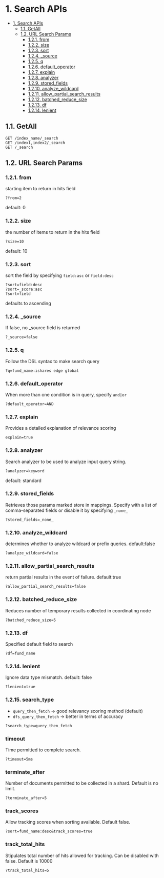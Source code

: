 # 1. Search APIs

<!-- TOC -->

- [1. Search APIs](#1-search-apis)
  - [1.1. GetAll](#11-getall)
  - [1.2. URL Search Params](#12-url-search-params)
    - [1.2.1. from](#121-from)
    - [1.2.2. size](#122-size)
    - [1.2.3. sort](#123-sort)
    - [1.2.4. \_source](#124-_source)
    - [1.2.5. q](#125-q)
    - [1.2.6. default_operator](#126-default_operator)
    - [1.2.7. explain](#127-explain)
    - [1.2.8. analyzer](#128-analyzer)
    - [1.2.9. stored_fields](#129-stored_fields)
    - [1.2.10. analyze_wildcard](#1210-analyze_wildcard)
    - [1.2.11. allow_partial_search_results](#1211-allow_partial_search_results)
    - [1.2.12. batched_reduce_size](#1212-batched_reduce_size)
    - [1.2.13. df](#1213-df)
    - [1.2.14. lenient](#1214-lenient)

<!-- /TOC -->

## 1.1. GetAll

```api
GET /index_name/_search
GET /index1,index2/_search
GET /_search
```

## 1.2. URL Search Params

### 1.2.1. from

starting item to return in hits field

```
?from=2
```

default: 0

### 1.2.2. size

the number of items to return in the hits field

```
?size=10
```

default: 10

### 1.2.3. sort

sort the field by specifying `field:asc` or `field:desc`

```
?sort=field:desc
?sort=_score:asc
?sort=field
```

defaults to ascending

### 1.2.4. \_source

If false, no \_source field is returned

```
?_source=false
```

### 1.2.5. q

Follow the DSL syntax to make search query

```
?q=fund_name:ishares edge global
```

### 1.2.6. default_operator

When more than one condition is in query, specify `and|or`

```
?default_operator=AND
```

### 1.2.7. explain

Provides a detailed explanation of relevance scoring

```
explain=true
```

### 1.2.8. analyzer

Search analyzer to be used to analyze input query string.

```
?analyzer=keyword
```

default: standard

### 1.2.9. stored_fields

Retrieves those params marked store in mappings. Specify with a list of comma-separated fields or disable it by specifying `_none_`

```
?stored_fields=_none_
```

### 1.2.10. analyze_wildcard

determines whether to analyze wildcard or prefix queries. default:false

```
?analyze_wildcard=false
```

### 1.2.11. allow_partial_search_results

return partial results in the event of failure. default:true

```
?allow_partial_search_results=false
```

### 1.2.12. batched_reduce_size

Reduces number of temporary results collected in coordinating node

```
?batched_reduce_size=5
```

### 1.2.13. df

Specified default field to search

```
?df=fund_name
```

### 1.2.14. lenient

Ignore data type mismatch. default: false

```
?lenient=true
```

### 1.2.15. search_type

- `query_then_fetch` -> good relevancy scoring method (default)
- `dfs_query_then_fetch` -> better in terms of accuracy

```
?search_type=query_then_fetch
```

### timeout

Time permitted to complete search.

```
?timeout=5ms
```

### terminate_after

Number of documents permitted to be collected in a shard. Default is no limit.

```
?terminate_after=5
```

### track_scores

Allow tracking scores when sorting available. Default false.

```
?sort=fund_name:desc&track_scores=true
```

### track_total_hits

Stipulates total number of hits allowed for tracking. Can be disabled with false. Default is 10000

```
?track_total_hits=5
```